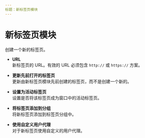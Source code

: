 ```yaml
---
标题：新标签页模块
---
```


# 新标签页模块

创建一个新的标签页。

- **URL** <br>
  新标签页的 URL。有效的 URL 必须包含 `http://` 或 `https://` 方案。

- **更新先前打开的标签页** <br>
  更新由新标签页模块先前创建的标签页，而不是创建一个新的。

- **设置为活动标签页** <br>
  设置是否将该标签页成为窗口中的活动标签页。

- **将标签页添加到分组** <br>
  将新标签页添加到标签页分组中。

- **使用自定义用户代理** <br>
  对于新标签页使用自定义的用户代理。